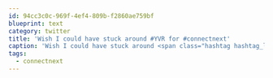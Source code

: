 ```yaml
---
id: 94cc3c0c-969f-4ef4-809b-f2860ae759bf
blueprint: text
category: twitter
title: 'Wish I could have stuck around #YVR for #connectnext'
caption: 'Wish I could have stuck around <span class="hashtag hashtag_local">#<a href="http://tweettemp.darylchymko.ca/?tag=yvr">YVR</a> for <span class="hashtag hashtag_local">#<a href="http://tweettemp.darylchymko.ca/?tag=connectnext">connectnext</a>'
tags:
  - connectnext
---
```

